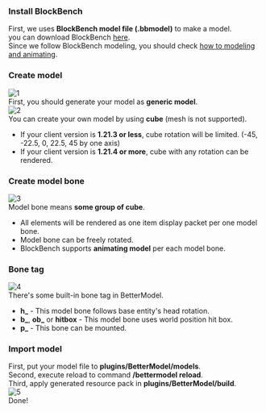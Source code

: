 ### Install BlockBench
First, we uses **BlockBench model file (.bbmodel)** to make a model.  
you can download BlockBench [here](https://www.blockbench.net/downloads).  
Since we follow BlockBench modeling, you should check [how to modeling and animating](https://www.blockbench.net/wiki/guides/bedrock-modeling).

### Create model
![1](https://github.com/user-attachments/assets/d183a96a-b644-4be4-af52-3f2fb5e06ead)  
First, you should generate your model as **generic model**.  
![2](https://github.com/user-attachments/assets/711cb24f-7fba-4687-8ee3-a54195835388)  
You can create your own model by using **cube** (mesh is not supported).

- If your client version is **1.21.3 or less**, cube rotation will be limited. (-45, -22.5, 0, 22.5, 45 by one axis)
- If your client version is **1.21.4 or more**, cube with any rotation can be rendered.

### Create model bone
![3](https://github.com/user-attachments/assets/53dfce65-edea-412f-b770-33782885800f)  
Model bone means **some group of cube**.
- All elements will be rendered as one item display packet per one model bone.
- Model bone can be freely rotated.
- BlockBench supports **animating model** per each model bone.

### Bone tag
![4](https://github.com/user-attachments/assets/2d315f38-cef9-4e3f-b896-3ba5cd093502)  
There's some built-in bone tag in BetterModel.

- **h_** - This model bone follows base entity's head rotation.
- **b_**, **ob_** or **hitbox** - This model bone uses world position hit box.
- **p_** - This bone can be mounted.

### Import model
First, put your model file to **plugins/BetterModel/models**.  
Second, execute reload to command **/bettermodel reload**.  
Third, apply generated resource pack in **plugins/BetterModel/build**.  
![5](https://github.com/user-attachments/assets/26e79e42-d2af-42db-b068-983aefafebc7)  
Done!
